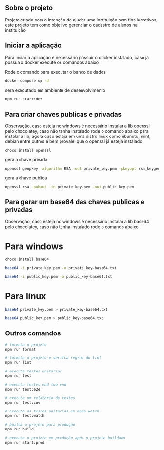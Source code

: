 ## Sobre o projeto

Projeto criado com a intenção de ajudar uma instituição sem fins lucrativos, este projeto tem como objetivo gerenciar o cadastro de alunos na instituição

## Iniciar a aplicação

Para inciar a aplicação é necessário possuir o docker instalado, caso já possua o docker execute os comandos abaixo

Rode o comando para executar o banco de dados

```sh
docker compose up -d
```

sera executado em ambiente de desenvolvimento

```sh
npm run start:dev
```

## Para criar chaves publicas e privadas

Observação, caso esteja no windows é necessário instalar a lib openssl pelo chocolatey, caso não tenha instalado rode o comando abaixo para instalar a lib, agora caso estaja em uma distro linux como ubunutu, mint, debian entre outros é bem provalel que o openssl já estejá instalado

```sh
choco install openssl
```

gera a chave privada

```sh
openssl genpkey -algorithm RSA -out private_key.pem -pkeyopt rsa_keygen_bits:2048
```

gera a chave publica

```sh
openssl rsa -pubout -in private_key.pem -out public_key.pem
```

## Para gerar um base64 das chaves publicas e privadas

Observação, caso esteja no windows é necessário instalar a lib base64 pelo chocolatey, caso não tenha instalado rode o comando abaixo

# Para windows

```sh
choco install base64
```

```sh
base64 -i private_key.pem -o private_key-base64.txt
```

```sh
base64 -i public_key.pem -o public_key-base64.txt
```

# Para linux

```sh
base64 private_key.pem > private_key-base64.txt
```

```sh
base64 public_key.pem > public_key-base64.txt
```

## Outros comandos

```sh
# formata o projeto
npm run format
```

```sh
# formata o projeto e verifca regras do lint
npm run lint
```

```sh
# executa testes unitarios
npm run test
```

```sh
# executa testes end two end
npm run test:e2e
```

```sh
# executa um relatorio de testes
npm run test:cov
```

```sh
# executa os testes unitarios em modo watch
npm run test:watch
```

```sh
# builda o projeto para produção
npm run build
```

```sh
# executa o projeto em produção após o projeto buildado
npm run start:prod
```

